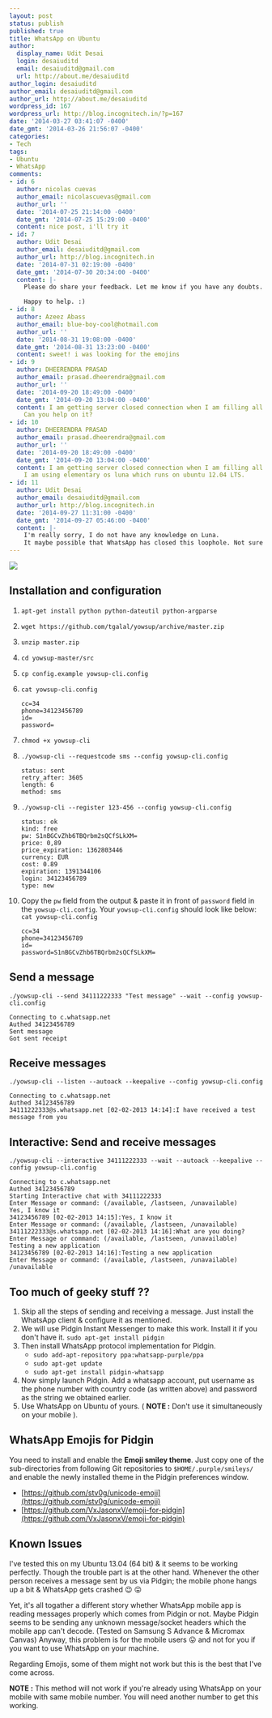 ```yaml
---
layout: post
status: publish
published: true
title: WhatsApp on Ubuntu
author:
  display_name: Udit Desai
  login: desaiuditd
  email: desaiuditd@gmail.com
  url: http://about.me/desaiuditd
author_login: desaiuditd
author_email: desaiuditd@gmail.com
author_url: http://about.me/desaiuditd
wordpress_id: 167
wordpress_url: http://blog.incognitech.in/?p=167
date: '2014-03-27 03:41:07 -0400'
date_gmt: '2014-03-26 21:56:07 -0400'
categories:
- Tech
tags:
- Ubuntu
- WhatsApp
comments:
- id: 6
  author: nicolas cuevas
  author_email: nicolascuevas@gmail.com
  author_url: ''
  date: '2014-07-25 21:14:00 -0400'
  date_gmt: '2014-07-25 15:29:00 -0400'
  content: nice post, i'll try it
- id: 7
  author: Udit Desai
  author_email: desaiuditd@gmail.com
  author_url: http://blog.incognitech.in
  date: '2014-07-31 02:19:00 -0400'
  date_gmt: '2014-07-30 20:34:00 -0400'
  content: |-
    Please do share your feedback. Let me know if you have any doubts.

    Happy to help. :)
- id: 8
  author: Azeez Abass
  author_email: blue-boy-cool@hotmail.com
  author_url: ''
  date: '2014-08-31 19:08:00 -0400'
  date_gmt: '2014-08-31 13:23:00 -0400'
  content: sweet! i was looking for the emojins
- id: 9
  author: DHEERENDRA PRASAD
  author_email: prasad.dheerendra@gmail.com
  author_url: ''
  date: '2014-09-20 18:49:00 -0400'
  date_gmt: '2014-09-20 13:04:00 -0400'
  content: I am getting server closed connection when I am filling all the details.
    Can you help on it?
- id: 10
  author: DHEERENDRA PRASAD
  author_email: prasad.dheerendra@gmail.com
  author_url: ''
  date: '2014-09-20 18:49:00 -0400'
  date_gmt: '2014-09-20 13:04:00 -0400'
  content: I am getting server closed connection when I am filling all the details.
    I am using elementary os luna which runs on ubuntu 12.04 LTS.
- id: 11
  author: Udit Desai
  author_email: desaiuditd@gmail.com
  author_url: http://blog.incognitech.in
  date: '2014-09-27 11:31:00 -0400'
  date_gmt: '2014-09-27 05:46:00 -0400'
  content: |-
    I'm really sorry, I do not have any knowledge on Luna.
    It maybe possible that WhatsApp has closed this loophole. Not sure though. Because I myself have stopped using this solution, as I've moved out from using WhatsApp itself :).
---
```


![](/uploads/2014/03/ubuntuwhatsapp2-257x266.png)

## Installation and configuration

1.  `apt-get install python python-dateutil python-argparse`
2.  `wget https://github.com/tgalal/yowsup/archive/master.zip`
3.  `unzip master.zip`
4.  `cd yowsup-master/src`
5.  `cp config.example yowsup-cli.config`
6.  `cat yowsup-cli.config`

        cc=34
        phone=34123456789
        id=
        password=

7.  `chmod +x yowsup-cli`
8.  `./yowsup-cli --requestcode sms --config yowsup-cli.config`

        status: sent
        retry_after: 3605
        length: 6
        method: sms

9.  `./yowsup-cli --register 123-456 --config yowsup-cli.config`

        status: ok
        kind: free
        pw: S1nBGCvZhb6TBQrbm2sQCfSLkXM=
        price: 0,89
        price_expiration: 1362803446
        currency: EUR
        cost: 0.89
        expiration: 1391344106
        login: 34123456789
        type: new

10. Copy the `pw` field from the output & paste it in front of `password` field in the `yowsup-cli.config`. Your `yowsup-cli.config` should look like below: `cat yowsup-cli.config`

        cc=34
        phone=34123456789
        id=
        password=S1nBGCvZhb6TBQrbm2sQCfSLkXM=

## Send a message

`./yowsup-cli --send 34111222333 "Test message" --wait --config yowsup-cli.config`

    Connecting to c.whatsapp.net
    Authed 34123456789
    Sent message
    Got sent receipt

## Receive messages

`./yowsup-cli --listen --autoack --keepalive --config yowsup-cli.config`

    Connecting to c.whatsapp.net
    Authed 34123456789
    34111222333@s.whatsapp.net [02-02-2013 14:14]:I have received a test message from you

## Interactive: Send and receive messages

`./yowsup-cli --interactive 34111222333 --wait --autoack --keepalive --config yowsup-cli.config`

    Connecting to c.whatsapp.net
    Authed 34123456789
    Starting Interactive chat with 34111222333
    Enter Message or command: (/available, /lastseen, /unavailable)
    Yes, I know it
    34123456789 [02-02-2013 14:15]:Yes, I know it
    Enter Message or command: (/available, /lastseen, /unavailable)
    34111222333@s.whatsapp.net [02-02-2013 14:16]:What are you doing?
    Enter Message or command: (/available, /lastseen, /unavailable)
    Testing a new application
    34123456789 [02-02-2013 14:16]:Testing a new application
    Enter Message or command: (/available, /lastseen, /unavailable)
    /unavailable

## Too much of geeky stuff ??

1. Skip all the steps of sending and receiving a message. Just install the WhatsApp client & configure it as mentioned.
2. We will use Pidgin Instant Messenger to make this work. Install it if you don't have it.
`sudo apt-get install pidgin`
3. Then install WhatsApp protocol implementation for Pidgin.
    - `sudo add-apt-repository ppa:whatsapp-purple/ppa`
    - `sudo apt-get update`
    - `sudo apt-get install pidgin-whatsapp`
4. Now simply launch Pidgin. Add a whatsapp account, put username as the phone number with country code (as written above) and password as the string we obtained earlier.
5. Use WhatsApp on Ubuntu of yours. ( **NOTE :** Don't use it simultaneously on your mobile ).

## WhatsApp Emojis for Pidgin

You need to install and enable the **Emoji smiley theme**. Just copy one of the sub-directories from following Git repositories to `$HOME/.purple/smileys/` and enable the newly installed theme in the Pidgin preferences window.

- [https://github.com/stv0g/unicode-emoji](https://github.com/stv0g/unicode-emoji)
- [https://github.com/VxJasonxV/emoji-for-pidgin](https://github.com/VxJasonxV/emoji-for-pidgin)

## Known Issues

I've tested this on my Ubuntu 13.04 (64 bit) & it seems to be working perfectly. Though the trouble part is at the other hand. Whenever the other person receives a message sent by us via Pidgin; the mobile phone hangs up a bit & WhatsApp gets crashed :wink: :stuck_out_tongue:

Yet, it's all togather a different story whether WhatsApp mobile app is reading messages properly  which comes from Pidgin or not. Maybe Pidgin seems to be sending any unknown message/socket headers which the mobile app can't decode. (Tested on Samsung S Advance & Micromax Canvas) Anyway, this problem is for the mobile users :stuck_out_tongue: and not for you if you want to use WhatsApp on your machine.

Regarding Emojis, some of them might not work but this is the best that I've come across.

**NOTE :** This method will not work if you're already using WhatsApp on your mobile with same mobile number. You will need another number to get this working.
